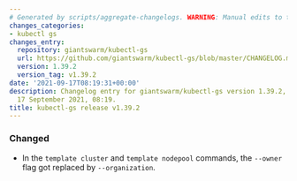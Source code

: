 ```yaml
---
# Generated by scripts/aggregate-changelogs. WARNING: Manual edits to this files will be overwritten.
changes_categories:
- kubectl gs
changes_entry:
  repository: giantswarm/kubectl-gs
  url: https://github.com/giantswarm/kubectl-gs/blob/master/CHANGELOG.md#1392---2021-09-17
  version: 1.39.2
  version_tag: v1.39.2
date: '2021-09-17T08:19:31+00:00'
description: Changelog entry for giantswarm/kubectl-gs version 1.39.2, published on
  17 September 2021, 08:19.
title: kubectl-gs release v1.39.2
---
```


### Changed
- In the `template cluster` and `template nodepool` commands, the `--owner` flag got replaced by `--organization`.
